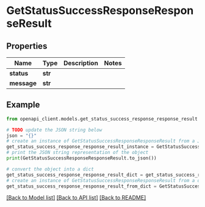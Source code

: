 # GetStatusSuccessResponseResponseResult


## Properties

Name | Type | Description | Notes
------------ | ------------- | ------------- | -------------
**status** | **str** |  | 
**message** | **str** |  | 

## Example

```python
from openapi_client.models.get_status_success_response_response_result import GetStatusSuccessResponseResponseResult

# TODO update the JSON string below
json = "{}"
# create an instance of GetStatusSuccessResponseResponseResult from a JSON string
get_status_success_response_response_result_instance = GetStatusSuccessResponseResponseResult.from_json(json)
# print the JSON string representation of the object
print(GetStatusSuccessResponseResponseResult.to_json())

# convert the object into a dict
get_status_success_response_response_result_dict = get_status_success_response_response_result_instance.to_dict()
# create an instance of GetStatusSuccessResponseResponseResult from a dict
get_status_success_response_response_result_from_dict = GetStatusSuccessResponseResponseResult.from_dict(get_status_success_response_response_result_dict)
```
[[Back to Model list]](../README.md#documentation-for-models) [[Back to API list]](../README.md#documentation-for-api-endpoints) [[Back to README]](../README.md)


